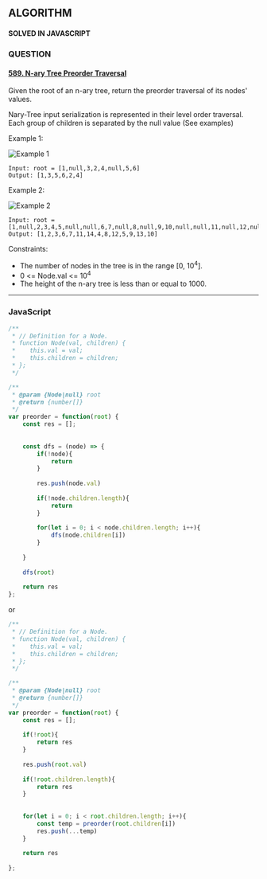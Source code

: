 ## ALGORITHM

#### SOLVED IN JAVASCRIPT
### QUESTION

#### [589. N-ary Tree Preorder Traversal](https://leetcode.com/problems/n-ary-tree-preorder-traversal/)

Given the root of an n-ary tree, return the preorder traversal of its nodes' values.

Nary-Tree input serialization is represented in their level order traversal. Each group of children is separated by the null value (See examples)

Example 1:

![Example 1](https://assets.leetcode.com/uploads/2018/10/12/narytreeexample.png)

```
Input: root = [1,null,3,2,4,null,5,6]
Output: [1,3,5,6,2,4]
```

Example 2:

![Example 2](https://assets.leetcode.com/uploads/2019/11/08/sample_4_964.png)

```
Input: root = [1,null,2,3,4,5,null,null,6,7,null,8,null,9,10,null,null,11,null,12,null,13,null,null,14]
Output: [1,2,3,6,7,11,14,4,8,12,5,9,13,10]
```

Constraints:

* The number of nodes in the tree is in the range [0, 10<sup>4</sup>].
* 0 <= Node.val <= 10<sup>4</sup>
* The height of the n-ary tree is less than or equal to 1000.


-----

### JavaScript

```js
/**
 * // Definition for a Node.
 * function Node(val, children) {
 *    this.val = val;
 *    this.children = children;
 * };
 */

/**
 * @param {Node|null} root
 * @return {number[]}
 */
var preorder = function(root) {
    const res = [];
    
    
    const dfs = (node) => {
        if(!node){
            return
        }        
        
        res.push(node.val)
        
        if(!node.children.length){
            return
        }
                
        for(let i = 0; i < node.children.length; i++){
            dfs(node.children[i])
        }
        
    }
    
    dfs(root)
    
    return res
};

```

or

```js
/**
 * // Definition for a Node.
 * function Node(val, children) {
 *    this.val = val;
 *    this.children = children;
 * };
 */

/**
 * @param {Node|null} root
 * @return {number[]}
 */
var preorder = function(root) {
    const res = [];
    
    if(!root){
        return res
    }
    
    res.push(root.val)
    
    if(!root.children.length){
        return res
    }
    
    
    for(let i = 0; i < root.children.length; i++){
        const temp = preorder(root.children[i])
        res.push(...temp)
    }
    
    return res
      
};
```
